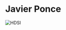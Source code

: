 # Javier Ponce
![HDSI](/Users/javierponce/web_pages/JavierPonce.github.io/assets/images/HDSI-Mural_5.png)